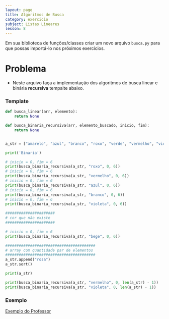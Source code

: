 ```yaml
---
layout: page
title: Algoritmos de Busca
category: exercicio
subject: Listas Lineares
lesson: 8
---
```

Em sua biblioteca de funções/classes criar um novo arquivo ```busca.py``` para que possas importá-lo nos próximos exercícios.

# Problema
* Neste arquivo faça a implementação dos algoritmos de busca linear e binária **recursiva** tempalte abaixo.
### Template
```python
def busca_linear(arr, elemento):
    return None

def busca_binaria_recursiva(arr, elemento_buscado, inicio, fim):
    return None


a_str = ["amarelo", "azul", "branco", "roxo", "verde", "vermelho", "violeta"]

print('Binaria')

# inicio = 0, fim = 6
print(busca_binaria_recursiva(a_str, "roxo", 0, 6)) 
# inicio = 0, fim = 6
print(busca_binaria_recursiva(a_str, "vermelho", 0, 6))
# inicio = 0, fim = 6
print(busca_binaria_recursiva(a_str, "azul", 0, 6))
# inicio = 0, fim = 6
print(busca_binaria_recursiva(a_str, "branco", 0, 6))
# inicio = 0, fim = 6
print(busca_binaria_recursiva(a_str, "violeta", 0, 6))

######################
# cor que não existe
######################

# inicio = 0, fim = 6
print(busca_binaria_recursiva(a_str, "bege", 0, 6))

########################################
# array com quantidade par de elementos
########################################
a_str.append("rosa")
a_str.sort()

print(a_str)

print(busca_binaria_recursiva(a_str, "vermelho", 0, len(a_str) - 1))
print(busca_binaria_recursiva(a_str, "violeta", 0, len(a_str) - 1))
```
### Exemplo

[Exemplo do Professor](https://github.com/thiagob/thiagob.github.io/blob/main/_estruturas/exercicios/20_busca.py)